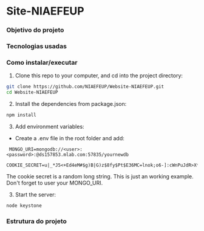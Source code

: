 # Site-NIAEFEUP

### Objetivo do projeto

### Tecnologias usadas

### Como instalar/executar

1. Clone this repo to your computer, and cd into the project directory:

  ```bash
  git clone https://github.com/NIAEFEUP/Website-NIAEFEUP.git
  cd Website-NIAEFEUP
  ```

2. Install the dependencies from package.json:

  ```bash
  npm install
  ```

3. Add environment variables:

* Create a .env file in the root folder and add:
```
 MONGO_URI=mongodb://<user>:<password>:@ds157853.mlab.com:57835/yournewdb
 COOKIE_SECRET=u|_*J5<+Ed4eM#$g)B|G)z$8fy$Pt$E36MC=lnok;o6-]:cWnPuJdR>X*Z,bWDO
```
The cookie secret is a random long string. This is just an working example.
Don't forget to user your MONGO_URI.

3. Start the server:

  ```bash
  node keystone
  ```

### Estrutura do projeto
